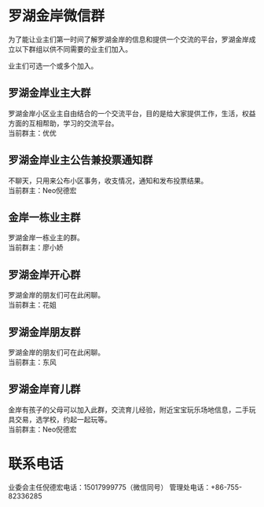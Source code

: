 # 罗湖金岸微信群

为了能让业主们第一时间了解罗湖金岸的信息和提供一个交流的平台，罗湖金岸成立以下群组以供不同需要的业主们加入。

业主们可选一个或多个加入。
  
  
  
  
## 罗湖金岸业主大群
罗湖金岸小区业主自由结合的一个交流平台，目的是给大家提供工作，生活，权益方面的互相帮助，学习的交流平台。  
当前群主：优优
  
  
  
## 罗湖金岸业主公告兼投票通知群
不聊天，只用来公布小区事务，收支情况，通知和发布投票结果。  
当前群主：Neo倪德宏  
  
  
  
## 金岸一栋业主群
罗湖金岸一栋业主的群。  
当前群主：廖小娇  
  
  
  

## 罗湖金岸开心群
罗湖金岸的朋友们可在此闲聊。  
当前群主：花姐
  
  
  
## 罗湖金岸朋友群
罗湖金岸的朋友们可在此闲聊。  
当前群主：东风
  
  
  
  
## 罗湖金岸育儿群
金岸有孩子的父母可以加入此群，交流育儿经验，附近宝宝玩乐场地信息，二手玩具交易，选学校，约起一起玩等。  
当前群主：Neo倪德宏  
  
  
  
  
# 联系电话
业委会主任倪德宏电话：15017999775（微信同号）
管理处电话：+86-755-82336285



